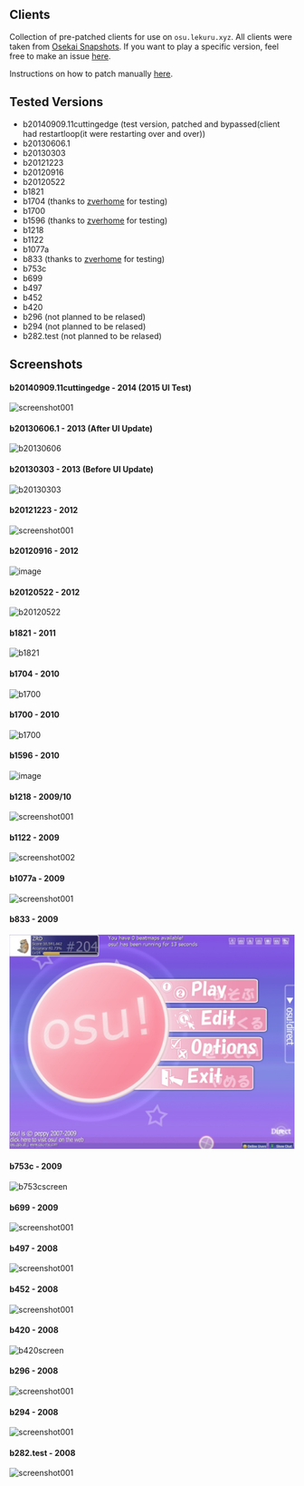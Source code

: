 
## Clients

Collection of pre-patched clients for use on `osu.lekuru.xyz`.
All clients were taken from [Osekai Snapshots](https://osekai.net/snapshots).
If you want to play a specific version, feel free to make an issue [here](https://github.com/osuTitanic/clients/issues/new/choose).

Instructions on how to patch manually [here](https://github.com/osuTitanic/clients/blob/main/PATCHING.md).
## Tested Versions
 - b20140909.11cuttingedge (test version, patched and bypassed(client had restartloop(it were restarting over and over))
 - b20130606.1
 - b20130303
 - b20121223 
 - b20120916
 - b20120522
 - b1821
 - b1704 (thanks to [zverhome](https://osu.lekuru.xyz/u/47) for testing)
 - b1700
 - b1596 (thanks to [zverhome](https://osu.lekuru.xyz/u/47) for testing)
 - b1218
 - b1122
 - b1077a
 - b833 (thanks to [zverhome](https://osu.lekuru.xyz/u/47) for testing)
 - b753c
 - b699
 - b497
 - b452
 - b420
 - b296 (not planned to be relased)
 - b294 (not planned to be relased) 
 - b282.test (not planned to be relased)
## Screenshots
#### b20140909.11cuttingedge - 2014 (2015 UI Test)
![screenshot001](https://github.com/osuTitanic/clients/assets/65111609/559be900-5b69-4f66-91d3-6117cb3e84e2)

#### b20130606.1 - 2013 (After UI Update)

![b20130606](https://github.com/osuTitanic/clients/blob/main/.github/b20130606.1.jpg)

#### b20130303 - 2013 (Before UI Update)

![b20130303](https://github.com/osuTitanic/clients/blob/main/.github/b20130303.jpg)

#### b20121223 - 2012
![screenshot001](https://github.com/Zordon1337/clients/assets/65111609/24a6a8f7-ef36-4b70-824c-f62b3a9d1ab0)

#### b20120916 - 2012

![image](https://github.com/osuTitanic/clients/assets/65111609/5052b02c-596b-4c34-98ba-e29c8aa147fc)

#### b20120522 - 2012

![b20120522](https://github.com/osuTitanic/clients/blob/main/.github/b20120522.jpg)

#### b1821 - 2011

![b1821](https://raw.githubusercontent.com/osuTitanic/clients/main/.github/b1821.jpg)

#### b1704 - 2010

![b1700](https://raw.githubusercontent.com/osuTitanic/clients/main/.github/b1700.jpg)

#### b1700 - 2010

![b1700](https://raw.githubusercontent.com/osuTitanic/clients/main/.github/b1700.jpg)
#### b1596 - 2010

![image](https://github.com/Zordon1337/clients/assets/65111609/bda9a727-c2fe-4993-8736-fd45173d5b02)

#### b1218 - 2009/10
![screenshot001](https://github.com/Zordon1337/clients/assets/65111609/e16c7d73-271a-4c16-aca0-3ef531faa828)

#### b1122 - 2009
![screenshot002](https://github.com/Zordon1337/clients/assets/65111609/dc8ebd2f-65e6-4218-a43e-7f16f9383b91)

#### b1077a - 2009
![screenshot001](https://github.com/Zordon1337/clients/assets/65111609/6460b825-f481-429c-9385-a88f3dcc5cad)
#### b833 - 2009

![Alt text](.github/screenshot002.jpg)

#### b753c - 2009
![b753cscreen](https://osu.lekuru.xyz/images/clients/b753c.png)

#### b699 - 2009

![screenshot001](https://github.com/Zordon1337/clients/assets/65111609/49b34c40-32a5-40b1-9f57-451e821ba4d0)

#### b497 - 2008
![screenshot001](https://github.com/Zordon1337/clients/assets/65111609/7caf5acd-84d3-407d-81e4-132ee91e9d01)

#### b452 - 2008
![screenshot001](https://github.com/Zordon1337/clients/assets/65111609/d836b4ea-ebd9-40d3-b1d3-4dbfded91ae3)

#### b420 - 2008
![b420screen](https://osu.lekuru.xyz/images/clients/b420.png)

#### b296 - 2008

![screenshot001](https://github.com/Zordon1337/clients/assets/65111609/430597e1-8d4e-4fc2-a557-f8113792dac9)

#### b294 - 2008

![screenshot001](https://github.com/Zordon1337/clients/assets/65111609/36ea6b44-a348-4a9e-89be-6ee2700328f0)

#### b282.test - 2008

![screenshot001](https://github.com/Zordon1337/clients/assets/65111609/5db03ba1-6628-48b1-858d-325439fbaec0)
